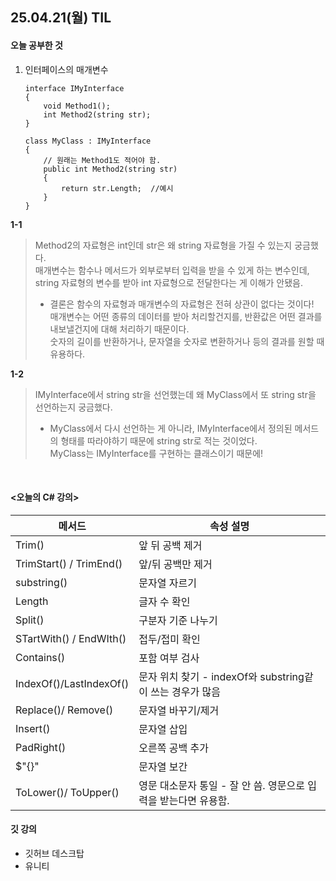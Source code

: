 ## 25.04.21(월) TIL

#### 오늘 공부한 것
1. 인터페이스의 매개변수

       interface IMyInterface
       {
           void Method1();
           int Method2(string str);
       }
  
       class MyClass : IMyInterface
       {
           // 원래는 Method1도 적어야 함. 
           public int Method2(string str)
           {
               return str.Length;  //예시 
           }
       }
   
__1-1__ <br>
> Method2의 자료형은 int인데 str은 왜 string 자료형을 가질 수 있는지 궁금했다.   
> 매개변수는 함수나 메서드가 외부로부터 입력을 받을 수 있게 하는 변수인데, string 자료형의 변수를 받아 int 자료형으로 전달한다는 게 이해가 안됐음.
> * 결론은 함수의 자료형과 매개변수의 자료형은 전혀 상관이 없다는 것이다!   
> 매개변수는 어떤 종류의 데이터를 받아 처리할건지를, 반환값은 어떤 결과를 내보낼건지에 대해 처리하기 때문이다.   
> 숫자의 길이를 반환하거나, 문자열을 숫자로 변환하거나 등의 결과를 원할 때 유용하다.

__1-2__ <br>
> IMyInterface에서 string str을 선언했는데 왜 MyClass에서 또 string str을 선언하는지 궁금했다.   
> * MyClass에서 다시 선언하는 게 아니라, IMyInterface에서 정의된 메서드의 형태를 따라야하기 때문에 string str로 적는 것이었다.   
> MyClass는 IMyInterface를 구현하는 클래스이기 때문에!

<br>

#### <오늘의 C# 강의>
|메서드|속성 설명|
|-|-|
Trim()| 앞 뒤 공백 제거
TrimStart() / TrimEnd()| 앞/뒤 공백만 제거
substring()| 문자열 자르기
Length| 글자 수 확인
Split()| 구분자 기준 나누기
STartWith() / EndWIth()| 접두/접미 확인
Contains()| 포함 여부 검사
IndexOf()/LastIndexOf()| 문자 위치 찾기 - indexOf와 substring같이 쓰는 경우가 많음
Replace()/ Remove()| 문자열 바꾸기/제거
Insert()| 문자열 삽입
PadRight()| 오른쪽 공백 추가
$"{}"| 문자열 보간
ToLower()/ ToUpper()| 영문 대소문자 통일 - 잘 안 씀. 영문으로 입력을 받는다면 유용함.


#### 깃 강의
- 깃허브 데스크탑
- 유니티
